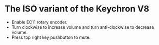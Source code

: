 # The ISO variant of the Keychron V8

- Enable EC11 rotary encoder.
- Turn clockwise to increase volume and turn anti-clockwise to decrease volume.
- Press top right key pushbutton to mute.
